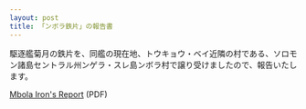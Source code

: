 ```yaml
---
layout: post
title: 「ンボラ鉄片」の報告書
---
```


駆逐艦菊月の鉄片を、同艦の現在地、トウキョウ・ベイ近隣の村である、ソロモン諸島セントラル州ンゲラ・スレ島ンボラ村で譲り受けましたので、報告いたします。

[Mbola Iron&#39;s Report](/assets/pdf/mbola-irons-report.pdf) (PDF)
